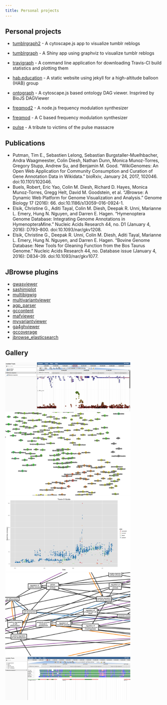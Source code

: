 ```yaml
---
title: Personal projects
---
```



## Personal projects

- [tumblrgraph2](https://cmdcolin.github.io/tumblrgraph2) - A cytoscape.js app to visualize tumblr reblogs

- [tumblrgraph](https://colindiesh.shinyapps.io/tumblrgraph) - A Shiny app using graphviz to visualize tumblr reblogs

- [travigraph](https://github.com/cmdcolin/travigraph) - A command line application for downloading Travis-CI build statistics and plotting them

- [hab.education](https://hab.education) - A static website using jekyll for a high-altitude balloon (HAB) group

- [ontograph](https://cmdcolin.github.io/ontograph) - A cytoscape.js based ontology DAG viewer. Insprired by BioJS DAGViewer

- [freqmod2](https://github.com/cmdcolin/freqmod2) - A node.js frequency modulation synthesizer

- [freqmod](https://github.com/cmdcolin/freqmod) - A C based frequency modulation synthesizer

- [pulse](https://cmdcolin.github.io/pulse_tribute) - A tribute to victims of the pulse massacre

## Publications

- Putman, Tim E., Sebastien Lelong, Sebastian Burgstaller-Muelhbacher, Andra Waagmeester, Colin Diesh, Nathan Dunn, Monica Munoz-Torres, Gregory Stupp, Andrew Su, and Benjamin M. Good. “WikiGenomes: An Open Web Application for Community Consumption and Curation of Gene Annotation Data in Wikidata.” bioRxiv, January 24, 2017, 102046. doi:10.1101/102046.
- Buels, Robert, Eric Yao, Colin M. Diesh, Richard D. Hayes, Monica Munoz-Torres, Gregg Helt, David M. Goodstein, et al. “JBrowse: A Dynamic Web Platform for Genome Visualization and Analysis.” Genome Biology 17 (2016): 66. doi:10.1186/s13059-016-0924-1.
- Elsik, Christine G., Aditi Tayal, Colin M. Diesh, Deepak R. Unni, Marianne L. Emery, Hung N. Nguyen, and Darren E. Hagen. “Hymenoptera Genome Database: Integrating Genome Annotations in HymenopteraMine.” Nucleic Acids Research 44, no. D1 (January 4, 2016): D793–800. doi:10.1093/nar/gkv1208.
- Elsik, Christine G., Deepak R. Unni, Colin M. Diesh, Aditi Tayal, Marianne L. Emery, Hung N. Nguyen, and Darren E. Hagen. “Bovine Genome Database: New Tools for Gleaning Function from the Bos Taurus Genome.” Nucleic Acids Research 44, no. Database issue (January 4, 2016): D834–39. doi:10.1093/nar/gkv1077.


## JBrowse plugins

- [gwasviewer](https://github.com/elsiklab/gwasviewer)
- [sashimiplot](https://github.com/elsiklab/sashimiplot)
- [multibigwig](https://github.com/elsiklab/multibigwig)
- [multivariantviewer](https://github.com/elsiklab/multivariantviewer)
- [agp_parser](https://github.com/elsiklab/agp_parser)
- [gccontent](https://github.com/elsiklab/gccontent)
- [mafviewer](https://github.com/cmdcolin/mafviewer)
- [myvariantviewer](https://github.com/elsiklab/myvariantviewer)
- [ga4ghviewer](https://github.com/elsiklab/ga4ghviewer)
- [gccoverage](https://github.com/cmdcolin/gccoverage)
- [jbrowse_elasticsearch](https://github.com/elsiklab/jbrowse_elasticsearch)


## Gallery

<img src="/static/gwasviewer.png" width=400 />
<img src="/static/tumblrgraph.png" width=400 />
<img src="/static/travigraph.png" width=400 />
<img src="/static/ontograph.png" width=400 />
<img src="/static/mafviewer.png" width=400 />
